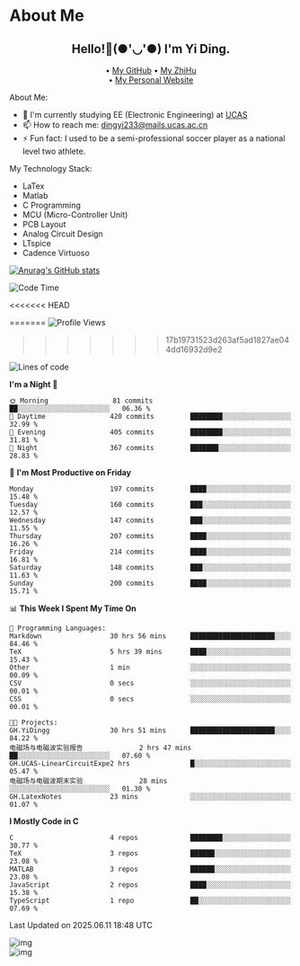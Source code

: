# About Me

<h2 style="text-align:center;"> Hello!👋(●'◡'●) I'm Yi Ding.</h2>

<div style="text-align:center;">
  • <a href="https://github.com/YiDingg">My GitHub</a>
  • <a href="https://www.zhihu.com/people/YiDingg">My ZhiHu</a><br>
  • <a href="https://yidingg.github.io/YiDingg">My Personal Website</a><br>
</div>

About Me:
- 🔭 I'm currently studying EE (Electronic Engineering) at [UCAS](https://www.ucas.ac.cn/)
- 📫 How to reach me: dingyi233@mails.ucas.ac.cn
- ⚡ Fun fact: I used to be a semi-professional soccer player as a national level two athlete.

My Technology Stack:
- LaTex
- Matlab
- C Programming
- MCU (Micro-Controller Unit)
- PCB Layout
- Analog Circuit Design
- LTspice 
- Cadence Virtuoso


[![Anurag's GitHub stats](https://github-readme-stats.vercel.app/api?username=YiDingg)](https://github.com/anuraghazra/github-readme-stats)

<!--START_SECTION:waka-->
![Code Time](http://img.shields.io/badge/Code%20Time-1%2C271%20hrs%2013%20mins-blue)

<<<<<<< HEAD
<!-- ![Profile Views](http://img.shields.io/badge/Profile%20Views-115-blue)
 -->
=======
![Profile Views](http://img.shields.io/badge/Profile%20Views-89-blue)
>>>>>>> 17b19731523d263af5ad1827ae044dd16932d9e2

![Lines of code](https://img.shields.io/badge/From%20Hello%20World%20I%27ve%20Written-806.8%20thousand%20lines%20of%20code-blue)

**I'm a Night 🦉** 

```text
🌞 Morning                81 commits          ██░░░░░░░░░░░░░░░░░░░░░░░   06.36 % 
🌆 Daytime                420 commits         ████████░░░░░░░░░░░░░░░░░   32.99 % 
🌃 Evening                405 commits         ████████░░░░░░░░░░░░░░░░░   31.81 % 
🌙 Night                  367 commits         ███████░░░░░░░░░░░░░░░░░░   28.83 % 
```
📅 **I'm Most Productive on Friday** 

```text
Monday                   197 commits         ████░░░░░░░░░░░░░░░░░░░░░   15.48 % 
Tuesday                  160 commits         ███░░░░░░░░░░░░░░░░░░░░░░   12.57 % 
Wednesday                147 commits         ███░░░░░░░░░░░░░░░░░░░░░░   11.55 % 
Thursday                 207 commits         ████░░░░░░░░░░░░░░░░░░░░░   16.26 % 
Friday                   214 commits         ████░░░░░░░░░░░░░░░░░░░░░   16.81 % 
Saturday                 148 commits         ███░░░░░░░░░░░░░░░░░░░░░░   11.63 % 
Sunday                   200 commits         ████░░░░░░░░░░░░░░░░░░░░░   15.71 % 
```


📊 **This Week I Spent My Time On** 

```text
💬 Programming Languages: 
Markdown                 30 hrs 56 mins      █████████████████████░░░░   84.46 % 
TeX                      5 hrs 39 mins       ████░░░░░░░░░░░░░░░░░░░░░   15.43 % 
Other                    1 min               ░░░░░░░░░░░░░░░░░░░░░░░░░   00.09 % 
CSV                      0 secs              ░░░░░░░░░░░░░░░░░░░░░░░░░   00.01 % 
CSS                      0 secs              ░░░░░░░░░░░░░░░░░░░░░░░░░   00.01 % 

🐱‍💻 Projects: 
GH.YiDingg               30 hrs 51 mins      █████████████████████░░░░   84.22 % 
电磁场与电磁波实验报告              2 hrs 47 mins       ██░░░░░░░░░░░░░░░░░░░░░░░   07.60 % 
GH.UCAS-LinearCircuitExpe2 hrs               █░░░░░░░░░░░░░░░░░░░░░░░░   05.47 % 
电磁场与电磁波期末实验              28 mins             ░░░░░░░░░░░░░░░░░░░░░░░░░   01.30 % 
GH.LatexNotes            23 mins             ░░░░░░░░░░░░░░░░░░░░░░░░░   01.07 % 
```

**I Mostly Code in C** 

```text
C                        4 repos             ████████░░░░░░░░░░░░░░░░░   30.77 % 
TeX                      3 repos             ██████░░░░░░░░░░░░░░░░░░░   23.08 % 
MATLAB                   3 repos             ██████░░░░░░░░░░░░░░░░░░░   23.08 % 
JavaScript               2 repos             ████░░░░░░░░░░░░░░░░░░░░░   15.38 % 
TypeScript               1 repo              ██░░░░░░░░░░░░░░░░░░░░░░░   07.69 % 
```




 Last Updated on 2025.06.11 18:48 UTC
<!--END_SECTION:waka-->

<!-- Coding activity over the last year -->
<div class='center'><img src='https://wakatime.com/share/@YiDingg/260601e0-8e46-41ab-9832-d4d0ae5fd0bd.svg' alt='img'/></div>

<!-- Languages over the last year -->
<div class='center'><img src='https://wakatime.com/share/@YiDingg/99546fa3-4cc3-4808-ab6e-13f38e27aba1.svg' alt='img'/></div>
